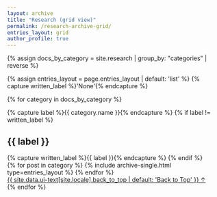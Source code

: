 ```yaml
---
layout: archive
title: "Research (grid view)"
permalink: /research-archive-grid/
entries_layout: grid
author_profile: true
---
```


{% assign docs_by_category = site.research | group_by: "categories" | reverse %}

{% assign entries_layout = page.entries_layout | default: 'list' %}
{% capture written_label %}'None'{% endcapture %}

{% for category in docs_by_category %}
    <section class="taxonomy__section">
      {% capture label %}{{ category.name }}{% endcapture %}
      {% if label != written_label %}
        <h2 id="{{ label | slugify }}" class="archive__subtitle">{{ label }}</h2>
        {% capture written_label %}{{ label }}{% endcapture %}
      {% endif %}
      <div class="entries-{{ entries_layout }}">
        {% for post in category %}
          {% include archive-single.html type=entries_layout %}
        {% endfor %}
      </div>
      <a href="#page-title" class="back-to-top">{{ site.data.ui-text[site.locale].back_to_top | default: 'Back to Top' }} &uarr;</a>
    </section>
{% endfor %}
